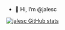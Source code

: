- 👋 Hi, I’m @jalesc

[![jalesc GitHub stats](https://github-readme-stats.vercel.app/api?username=jalesc&theme=transparent)](https://github.com/anuraghazra/github-readme-stats)

